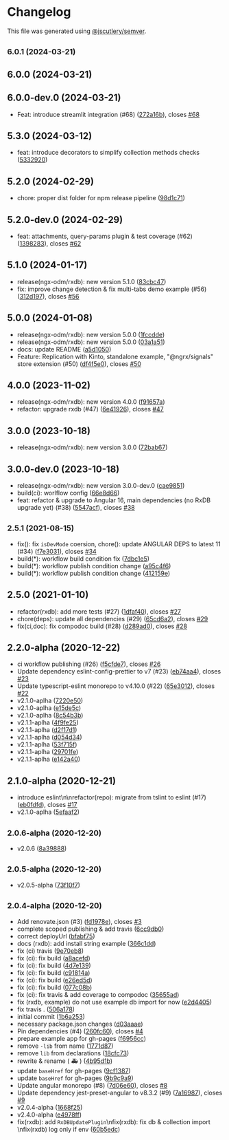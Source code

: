 # Changelog

This file was generated using [@jscutlery/semver](https://github.com/jscutlery/semver).

## <small>6.0.1 (2024-03-21)</small>




## 6.0.0 (2024-03-21)




## 6.0.0-dev.0 (2024-03-21)

* Feat: introduce streamlit integration (#68) ([272a16b](https://github.com/voznik/ngx-odm/commit/272a16b)), closes [#68](https://github.com/voznik/ngx-odm/issues/68)



## 5.3.0 (2024-03-12)

* feat: introduce decorators to simplify collection methods checks ([5332920](https://github.com/voznik/ngx-odm/commit/5332920))



## 5.2.0 (2024-02-29)

* chore: proper dist folder for npm release pipeline ([98d1c71](https://github.com/voznik/ngx-odm/commit/98d1c71))



## 5.2.0-dev.0 (2024-02-29)

* feat: attachments, query-params plugin & test coverage (#62) ([1398283](https://github.com/voznik/ngx-odm/commit/1398283)), closes [#62](https://github.com/voznik/ngx-odm/issues/62)


## 5.1.0 (2024-01-17)

* release(ngx-odm/rxdb): new version 5.1.0 ([83cbc47](https://github.com/voznik/ngx-odm/commit/83cbc47))
* fix: improve change detection & fix multi-tabs demo example (#56) ([312d197](https://github.com/voznik/ngx-odm/commit/312d197)), closes [#56](https://github.com/voznik/ngx-odm/issues/56)


## 5.0.0 (2024-01-08)

* release(ngx-odm/rxdb): new version 5.0.0 ([1fccdde](https://github.com/voznik/ngx-odm/commit/1fccdde))
* release(ngx-odm/rxdb): new version 5.0.0 ([03a1a51](https://github.com/voznik/ngx-odm/commit/03a1a51))
* docs: update README ([a5d1050](https://github.com/voznik/ngx-odm/commit/a5d1050))
* Feature: Replication with Kinto, standalone example, "@ngrx/signals" store extension (#50) ([df4f5e0](https://github.com/voznik/ngx-odm/commit/df4f5e0)), closes [#50](https://github.com/voznik/ngx-odm/issues/50)


## 4.0.0 (2023-11-02)

* release(ngx-odm/rxdb): new version 4.0.0 ([f91657a](https://github.com/voznik/ngx-odm/commit/f91657a))
* refactor: upgrade rxdb (#47) ([6e41926](https://github.com/voznik/ngx-odm/commit/6e41926)), closes [#47](https://github.com/voznik/ngx-odm/issues/47)



## 3.0.0 (2023-10-18)

* release(ngx-odm/rxdb): new version 3.0.0 ([72bab67](https://github.com/voznik/ngx-odm/commit/72bab67))



## 3.0.0-dev.0 (2023-10-18)

* release(ngx-odm/rxdb): new version 3.0.0-dev.0 ([cae9851](https://github.com/voznik/ngx-odm/commit/cae9851))
* build(ci): worlflow config ([66e8d66](https://github.com/voznik/ngx-odm/commit/66e8d66))
* feat: refactor & upgrade to Angular 16, main dependencies (no RxDB upgrade yet) (#38) ([5547acf](https://github.com/voznik/ngx-odm/commit/5547acf)), closes [#38](https://github.com/voznik/ngx-odm/issues/38)



## <small>2.5.1 (2021-08-15)</small>

* fix(): fix `isDevMode` coersion, chore(): update ANGULAR DEPS to latest 11 (#34) ([f7e3031](https://github.com/voznik/ngx-odm/commit/f7e3031)), closes [#34](https://github.com/voznik/ngx-odm/issues/34)
* build(*): workflow build condition fix ([7dbc1e5](https://github.com/voznik/ngx-odm/commit/7dbc1e5))
* build(*): workflow publish condition change ([a95c4f6](https://github.com/voznik/ngx-odm/commit/a95c4f6))
* build(*): workflow publish condition change ([412159e](https://github.com/voznik/ngx-odm/commit/412159e))



## 2.5.0 (2021-01-10)

* refactor(rxdb): add more tests (#27) ([1dfaf40](https://github.com/voznik/ngx-odm/commit/1dfaf40)), closes [#27](https://github.com/voznik/ngx-odm/issues/27)
* chore(deps): update all dependencies (#29) ([65cd6a2](https://github.com/voznik/ngx-odm/commit/65cd6a2)), closes [#29](https://github.com/voznik/ngx-odm/issues/29)
* fix(ci,doc): fix compodoc build (#28) ([d289ad0](https://github.com/voznik/ngx-odm/commit/d289ad0)), closes [#28](https://github.com/voznik/ngx-odm/issues/28)



## 2.2.0-alpha (2020-12-22)

* ci workflow publishing (#26) ([f5cfde7](https://github.com/voznik/ngx-odm/commit/f5cfde7)), closes [#26](https://github.com/voznik/ngx-odm/issues/26)
* Update dependency eslint-config-prettier to v7 (#23) ([eb74aa4](https://github.com/voznik/ngx-odm/commit/eb74aa4)), closes [#23](https://github.com/voznik/ngx-odm/issues/23)
* Update typescript-eslint monorepo to v4.10.0 (#22) ([65e3012](https://github.com/voznik/ngx-odm/commit/65e3012)), closes [#22](https://github.com/voznik/ngx-odm/issues/22)
* v2.1.0-aplha ([7220e50](https://github.com/voznik/ngx-odm/commit/7220e50))
* v2.1.0-aplha ([e15de5c](https://github.com/voznik/ngx-odm/commit/e15de5c))
* v2.1.0-aplha ([8c54b3b](https://github.com/voznik/ngx-odm/commit/8c54b3b))
* v2.1.1-aplha ([4f9fe25](https://github.com/voznik/ngx-odm/commit/4f9fe25))
* v2.1.1-aplha ([d2f17d1](https://github.com/voznik/ngx-odm/commit/d2f17d1))
* v2.1.1-aplha ([d054d34](https://github.com/voznik/ngx-odm/commit/d054d34))
* v2.1.1-aplha ([53f715f](https://github.com/voznik/ngx-odm/commit/53f715f))
* v2.1.1-aplha ([29701fe](https://github.com/voznik/ngx-odm/commit/29701fe))
* v2.1.1-aplha ([e142a40](https://github.com/voznik/ngx-odm/commit/e142a40))



## 2.1.0-alpha (2020-12-21)

* introduce eslint\n\nrefactor(repo): migrate from tslint to eslint (#17) ([eb0fdfd](https://github.com/voznik/ngx-odm/commit/eb0fdfd)), closes [#17](https://github.com/voznik/ngx-odm/issues/17)
* v2.1.0-aplha ([5efaaf2](https://github.com/voznik/ngx-odm/commit/5efaaf2))



## <small>2.0.6-alpha (2020-12-20)</small>

* v2.0.6 ([8a39888](https://github.com/voznik/ngx-odm/commit/8a39888))



## <small>2.0.5-alpha (2020-12-20)</small>

* v2.0.5-alpha ([73f10f7](https://github.com/voznik/ngx-odm/commit/73f10f7))



## <small>2.0.4-alpha (2020-12-20)</small>

* Add renovate.json (#3) ([fd1978e](https://github.com/voznik/ngx-odm/commit/fd1978e)), closes [#3](https://github.com/voznik/ngx-odm/issues/3)
* complete scoped publishing & add travis ([6cc9db0](https://github.com/voznik/ngx-odm/commit/6cc9db0))
* correct deployUrl ([bfabf75](https://github.com/voznik/ngx-odm/commit/bfabf75))
* docs (rxdb): add install string example ([366c1dd](https://github.com/voznik/ngx-odm/commit/366c1dd))
* fix (ci) travis ([9e70eb8](https://github.com/voznik/ngx-odm/commit/9e70eb8))
* fix (ci): fix build ([a8acefd](https://github.com/voznik/ngx-odm/commit/a8acefd))
* fix (ci): fix build ([4d7e139](https://github.com/voznik/ngx-odm/commit/4d7e139))
* fix (ci): fix build ([c91814a](https://github.com/voznik/ngx-odm/commit/c91814a))
* fix (ci): fix build ([e26ed5d](https://github.com/voznik/ngx-odm/commit/e26ed5d))
* fix (ci): fix build ([077c08b](https://github.com/voznik/ngx-odm/commit/077c08b))
* fix (ci): fix travis & add coverage to compodoc ([35655ad](https://github.com/voznik/ngx-odm/commit/35655ad))
* fix (rxdb, example) do not use example db import for now ([e2d4405](https://github.com/voznik/ngx-odm/commit/e2d4405))
* fix travis . ([506a178](https://github.com/voznik/ngx-odm/commit/506a178))
* initial commit ([1b6a253](https://github.com/voznik/ngx-odm/commit/1b6a253))
* necessary package.json changes ([d03aaae](https://github.com/voznik/ngx-odm/commit/d03aaae))
* Pin dependencies (#4) ([260fc60](https://github.com/voznik/ngx-odm/commit/260fc60)), closes [#4](https://github.com/voznik/ngx-odm/issues/4)
* prepare example app for gh-pages ([f6956cc](https://github.com/voznik/ngx-odm/commit/f6956cc))
* remove `-lib` from name ([1771d87](https://github.com/voznik/ngx-odm/commit/1771d87))
* remove `lib` from declarations ([18cfc73](https://github.com/voznik/ngx-odm/commit/18cfc73))
* rewrite & rename ( :ambulance: ) ([4b95d1b](https://github.com/voznik/ngx-odm/commit/4b95d1b))
* update `baseHref` for gh-pages ([9cf1387](https://github.com/voznik/ngx-odm/commit/9cf1387))
* update `baseHref` for gh-pages ([9b9c9a9](https://github.com/voznik/ngx-odm/commit/9b9c9a9))
* Update angular monorepo (#8) ([7d06e60](https://github.com/voznik/ngx-odm/commit/7d06e60)), closes [#8](https://github.com/voznik/ngx-odm/issues/8)
* Update dependency jest-preset-angular to v8.3.2 (#9) ([7a16987](https://github.com/voznik/ngx-odm/commit/7a16987)), closes [#9](https://github.com/voznik/ngx-odm/issues/9)
* v2.0.4-alpha ([1668f25](https://github.com/voznik/ngx-odm/commit/1668f25))
* v2.4.0-alpha ([e4978ff](https://github.com/voznik/ngx-odm/commit/e4978ff))
* fix(rxdb): add `RxDBUpdatePlugin`\nfix(rxdb): fix db & collection import \nfix(rxdb) log only if env ([60b5edc](https://github.com/voznik/ngx-odm/commit/60b5edc))
